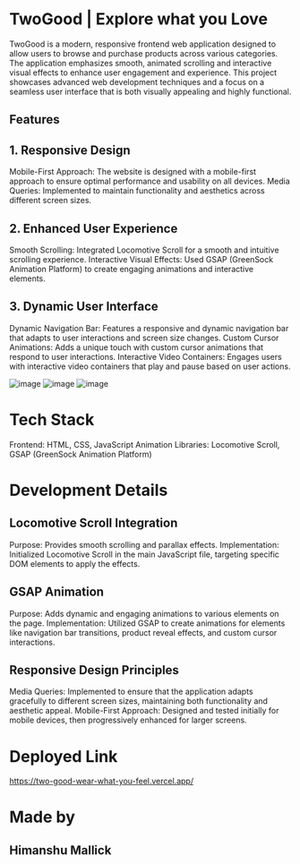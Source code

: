 # TwoGood | Explore what you Love
TwoGood is a modern, responsive frontend web application designed to allow users to browse and purchase products across various categories. The application emphasizes smooth, animated scrolling and interactive visual effects to enhance user engagement and experience. This project showcases advanced web development techniques and a focus on a seamless user interface that is both visually appealing and highly functional.

## Features

## 1. Responsive Design
Mobile-First Approach: The website is designed with a mobile-first approach to ensure optimal performance and usability on all devices.
Media Queries: Implemented to maintain functionality and aesthetics across different screen sizes.
## 2. Enhanced User Experience
Smooth Scrolling: Integrated Locomotive Scroll for a smooth and intuitive scrolling experience.
Interactive Visual Effects: Used GSAP (GreenSock Animation Platform) to create engaging animations and interactive elements.
## 3. Dynamic User Interface
Dynamic Navigation Bar: Features a responsive and dynamic navigation bar that adapts to user interactions and screen size changes.
Custom Cursor Animations: Adds a unique touch with custom cursor animations that respond to user interactions.
Interactive Video Containers: Engages users with interactive video containers that play and pause based on user actions.

![image](https://github.com/himanshumallickgit/two_good/assets/122736543/86d125da-c85f-480e-b275-e832e0ff2718)
![image](https://github.com/himanshumallickgit/two_good/assets/122736543/65e30c46-384a-457c-9abe-ee3919150780)
![image](https://github.com/himanshumallickgit/two_good/assets/122736543/f7f1ccf8-a693-4cd4-b459-e2d7abb10411)



# Tech Stack
Frontend: HTML, CSS, JavaScript
Animation Libraries: Locomotive Scroll, GSAP (GreenSock Animation Platform)

# Development Details
## Locomotive Scroll Integration
Purpose: Provides smooth scrolling and parallax effects.
Implementation: Initialized Locomotive Scroll in the main JavaScript file, targeting specific DOM elements to apply the effects.

## GSAP Animation
Purpose: Adds dynamic and engaging animations to various elements on the page.
Implementation: Utilized GSAP to create animations for elements like navigation bar transitions, product reveal effects, and custom cursor interactions.

## Responsive Design Principles
Media Queries: Implemented to ensure that the application adapts gracefully to different screen sizes, maintaining both functionality and aesthetic appeal.
Mobile-First Approach: Designed and tested initially for mobile devices, then progressively enhanced for larger screens.

# Deployed Link
https://two-good-wear-what-you-feel.vercel.app/

# Made by
## Himanshu Mallick
